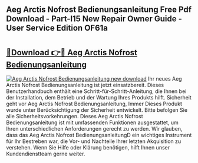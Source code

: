 ## Aeg Arctis Nofrost Bedienungsanleitung Free Pdf Download - Part-l15 New Repair Owner Guide - User Service Edition OF61a

# <h2><a href="http://df2h4e.blite.top/?on=Aeg+Arctis+Nofrost+Bedienungsanleitung">🔗Download 👉🔴 Aeg Arctis Nofrost Bedienungsanleitung</a></h2>

[![Aeg Arctis Nofrost Bedienungsanleitung new download](https://i.imgur.com/lujVjoI.png)](http://df2h4e.blite.top/?on=Aeg+Arctis+Nofrost+Bedienungsanleitung)
Ihr neues Aeg Arctis Nofrost Bedienungsanleitung ist jetzt einsatzbereit. Dieses Benutzerhandbuch enthält eine Schritt-für-Schritt-Anleitung, die Ihnen bei der Installation, dem Betrieb und der Wartung Ihres Produkts hilft. Sicherheit geht vor Aeg Arctis Nofrost Bedienungsanleitung, Immer Dieses Produkt wurde unter Berücksichtigung der Sicherheit entwickelt. Bitte befolgen Sie alle Sicherheitsvorkehrungen. Dieses Aeg Arctis Nofrost Bedienungsanleitung ist mit umfassenden Funktionen ausgestattet, um Ihren unterschiedlichen Anforderungen gerecht zu werden. Wir glauben, dass das Aeg Arctis Nofrost BedienungsanleitungD ein wichtiges Instrument für Ihr Bestreben war, die Vor- und Nachteile Ihrer letzten Akquisition zu verstehen. Wenn Sie Hilfe oder Klärung benötigen, hilft Ihnen unser Kundendienstteam gerne weiter.
